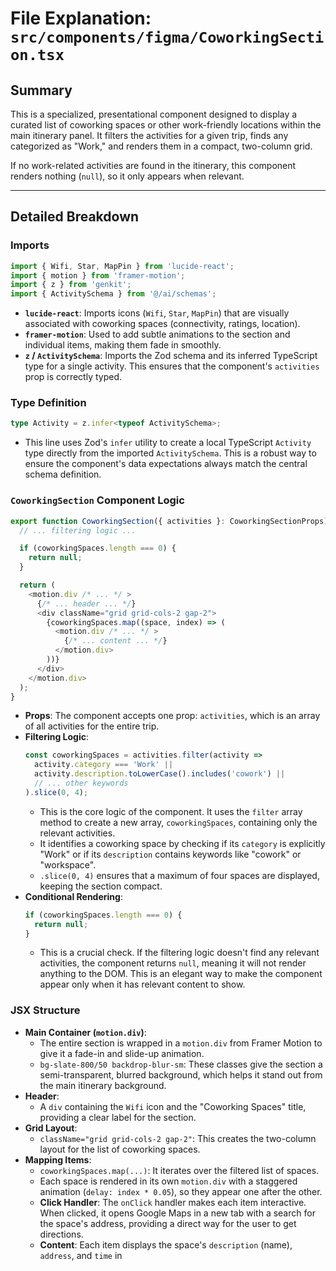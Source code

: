 
# File Explanation: `src/components/figma/CoworkingSection.tsx`

## Summary

This is a specialized, presentational component designed to display a curated list of coworking spaces or other work-friendly locations within the main itinerary panel. It filters the activities for a given trip, finds any categorized as "Work," and renders them in a compact, two-column grid.

If no work-related activities are found in the itinerary, this component renders nothing (`null`), so it only appears when relevant.

---

## Detailed Breakdown

### Imports

```typescript
import { Wifi, Star, MapPin } from 'lucide-react';
import { motion } from 'framer-motion';
import { z } from 'genkit';
import { ActivitySchema } from '@/ai/schemas';
```
- **`lucide-react`**: Imports icons (`Wifi`, `Star`, `MapPin`) that are visually associated with coworking spaces (connectivity, ratings, location).
- **`framer-motion`**: Used to add subtle animations to the section and individual items, making them fade in smoothly.
- **`z` / `ActivitySchema`**: Imports the Zod schema and its inferred TypeScript type for a single activity. This ensures that the component's `activities` prop is correctly typed.

### Type Definition

```typescript
type Activity = z.infer<typeof ActivitySchema>;
```
- This line uses Zod's `infer` utility to create a local TypeScript `Activity` type directly from the imported `ActivitySchema`. This is a robust way to ensure the component's data expectations always match the central schema definition.

### `CoworkingSection` Component Logic

```typescript
export function CoworkingSection({ activities }: CoworkingSectionProps) {
  // ... filtering logic ...

  if (coworkingSpaces.length === 0) {
    return null;
  }

  return (
    <motion.div /* ... */ >
      {/* ... header ... */}
      <div className="grid grid-cols-2 gap-2">
        {coworkingSpaces.map((space, index) => (
          <motion.div /* ... */ >
            {/* ... content ... */}
          </motion.div>
        ))}
      </div>
    </motion.div>
  );
}
```
- **Props**: The component accepts one prop: `activities`, which is an array of all activities for the entire trip.
- **Filtering Logic**:
  ```typescript
  const coworkingSpaces = activities.filter(activity =>
    activity.category === 'Work' ||
    activity.description.toLowerCase().includes('cowork') ||
    // ... other keywords
  ).slice(0, 4);
  ```
  - This is the core logic of the component. It uses the `filter` array method to create a new array, `coworkingSpaces`, containing only the relevant activities.
  - It identifies a coworking space by checking if its `category` is explicitly "Work" or if its `description` contains keywords like "cowork" or "workspace".
  - `.slice(0, 4)` ensures that a maximum of four spaces are displayed, keeping the section compact.
- **Conditional Rendering**:
  ```typescript
  if (coworkingSpaces.length === 0) {
    return null;
  }
  ```
  - This is a crucial check. If the filtering logic doesn't find any relevant activities, the component returns `null`, meaning it will not render anything to the DOM. This is an elegant way to make the component appear only when it has relevant content to show.

### JSX Structure

- **Main Container (`motion.div`)**:
    - The entire section is wrapped in a `motion.div` from Framer Motion to give it a fade-in and slide-up animation.
    - `bg-slate-800/50 backdrop-blur-sm`: These classes give the section a semi-transparent, blurred background, which helps it stand out from the main itinerary background.
- **Header**:
    - A `div` containing the `Wifi` icon and the "Coworking Spaces" title, providing a clear label for the section.
- **Grid Layout**:
    - `className="grid grid-cols-2 gap-2"`: This creates the two-column layout for the list of coworking spaces.
- **Mapping Items**:
    - `coworkingSpaces.map(...)`: It iterates over the filtered list of spaces.
    - Each space is rendered in its own `motion.div` with a staggered animation (`delay: index * 0.05`), so they appear one after the other.
    - **Click Handler**: The `onClick` handler makes each item interactive. When clicked, it opens Google Maps in a new tab with a search for the space's address, providing a direct way for the user to get directions.
    - **Content**: Each item displays the space's `description` (name), `address`, and `time` in